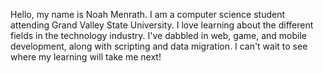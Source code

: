 Hello, my name is Noah Menrath. I am a computer science student attending Grand Valley State University. I love learning about the different fields in the technology industry. I've dabbled in web, game, and mobile development, along with scripting and data migration. I can't wait to see where my learning will take me next!
